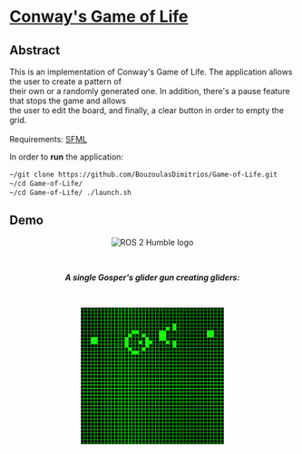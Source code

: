 # [Conway's Game of Life](https://en.wikipedia.org/wiki/Conway%27s_Game_of_Life)

## Abstract

This is an implementation of Conway's Game of Life. The application allows the user to create a pattern of <br> their own or a randomly generated one. In addition, there's a pause feature that stops the game and allows <br>
the user to edit the board, and finally, a clear button in order to empty the grid.<br>
<br>
Requirements: [SFML](https://www.sfml-dev.org/)

In order to **run** the application:

    ~/git clone https://github.com/BouzoulasDimitrios/Game-of-Life.git
    ~/cd Game-of-Life/
    ~/cd Game-of-Life/ ./launch.sh
    



## Demo

<p align = "center">
<img src="./resources/demo.gif" alt="ROS 2 Humble logo" style="width:50%;"/>
</p>

<br>

***<p style="text-align: center;">A single Gosper's glider gun creating gliders:</p>***

<br>

<p align = "center">
<img src="./resources/glider_gun.gif" alt="ROS 2 Humble logo" style="width:50%;"/>
</p>

<br>
<br>

